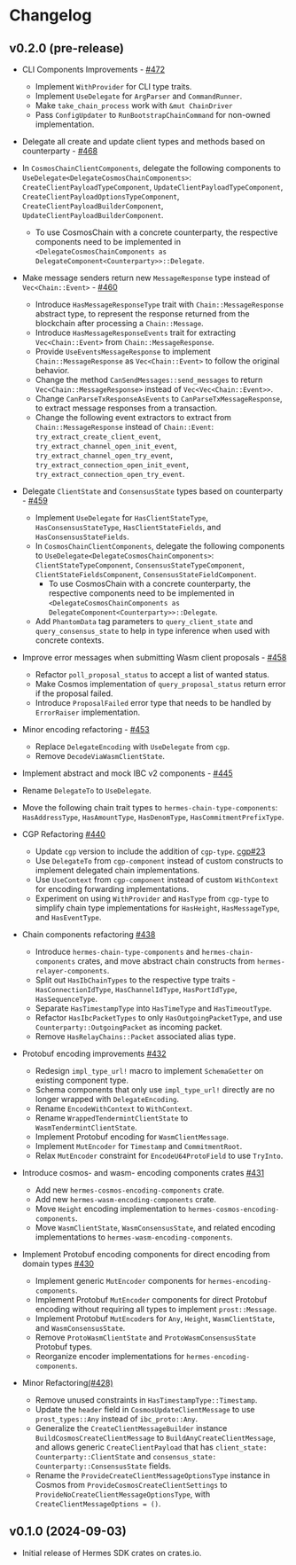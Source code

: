 # Changelog

## v0.2.0 (pre-release)

- CLI Components Improvements - [#472](https://github.com/informalsystems/hermes-sdk/pull/472)
  - Implement `WithProvider` for CLI type traits.
  - Implement `UseDelegate` for `ArgParser` and `CommandRunner`.
  - Make `take_chain_process` work with `&mut ChainDriver`
  - Pass `ConfigUpdater` to `RunBootstrapChainCommand` for non-owned implementation.

-  Delegate all create and update client types and methods based on counterparty - [#468](https://github.com/informalsystems/hermes-sdk/pull/468)
  - In `CosmosChainClientComponents`, delegate the following components to `UseDelegate<DelegateCosmosChainComponents>`:
  `CreateClientPayloadTypeComponent`, `UpdateClientPayloadTypeComponent`,
  `CreateClientPayloadOptionsTypeComponent`, `CreateClientPayloadBuilderComponent`,
  `UpdateClientPayloadBuilderComponent`.
    - To use CosmosChain with a concrete counterparty, the respective components need to be implemented in
      `<DelegateCosmosChainComponents as DelegateComponent<Counterparty>>::Delegate`.

- Make message senders return new `MessageResponse` type instead of `Vec<Chain::Event>` - [#460](https://github.com/informalsystems/hermes-sdk/pull/460)
  - Introduce `HasMessageResponseType` trait with `Chain::MessageResponse` abstract type,
    to represent the response returned from the blockchain after processing a `Chain::Message`.
  - Introduce `HasMessageResponseEvents` trait for extracting `Vec<Chain::Event>` from `Chain::MessageResponse`.
  - Provide `UseEventsMessageResponse` to implement `Chain::MessageResponse` as `Vec<Chain::Event>`
    to follow the original behavior.
  - Change the method `CanSendMessages::send_messages` to return `Vec<Chain::MessageResponse>` instead of
    `Vec<Vec<Chain::Event>>`.
  - Change `CanParseTxResponseAsEvents` to `CanParseTxMessageResponse`, to extract message responses from a transaction.
  - Change the following event extractors to extract from `Chain::MessageResponse` instead of `Chain::Event`:
    `try_extract_create_client_event`, `try_extract_channel_open_init_event`, `try_extract_channel_open_try_event`,
    `try_extract_connection_open_init_event`, `try_extract_connection_open_try_event`.

- Delegate `ClientState` and `ConsensusState` types based on counterparty - [#459](https://github.com/informalsystems/hermes-sdk/pull/459)
  - Implement `UseDelegate` for `HasClientStateType`, `HasConsensusStateType`, `HasClientStateFields`, and `HasConsensusStateFields`.
  - In `CosmosChainClientComponents`, delegate the following components to `UseDelegate<DelegateCosmosChainComponents>`:
    `ClientStateTypeComponent`, `ConsensusStateTypeComponent`, `ClientStateFieldsComponent`, `ConsensusStateFieldComponent`.
    - To use CosmosChain with a concrete counterparty, the respective components need to be implemented in
      `<DelegateCosmosChainComponents as DelegateComponent<Counterparty>>::Delegate`.
  - Add `PhantomData` tag parameters to `query_client_state` and `query_consensus_state` to help in type inference when used
    with concrete contexts.

- Improve error messages when submitting Wasm client proposals - [#458](https://github.com/informalsystems/hermes-sdk/pull/458)
  - Refactor `poll_proposal_status` to accept a list of wanted status.
  - Make Cosmos implementation of `query_proposal_status` return error if the proposal failed.
  - Introduce `ProposalFailed` error type that needs to be handled by `ErrorRaiser` implementation.

- Minor encoding refactoring - [#453](https://github.com/informalsystems/hermes-sdk/pull/453)
  - Replace `DelegateEncoding` with `UseDelegate` from `cgp`.
  - Remove `DecodeViaWasmClientState`.

-  Implement abstract and mock IBC v2 components - [#445](https://github.com/informalsystems/hermes-sdk/pull/445)
  - Rename `DelegateTo` to `UseDelegate`.
  - Move the following chain trait types to `hermes-chain-type-components`: `HasAddressType`, `HasAmountType`,
    `HasDenomType`, `HasCommitmentPrefixType`.

-  CGP Refactoring [#440](https://github.com/informalsystems/hermes-sdk/pull/440)
    - Update `cgp` version to include the addition of `cgp-type`. [cgp#23](https://github.com/contextgeneric/cgp/pull/23)
    - Use `DelegateTo` from `cgp-component` instead of custom constructs to implement delegated chain implementations.
    - Use `UseContext` from `cgp-component` instead of custom `WithContext` for encoding forwarding implementations.
    - Experiment on using `WithProvider` and `HasType` from `cgp-type` to simplify chain type implementations for
      `HasHeight`, `HasMessageType`, and `HasEventType`.

- Chain components refactoring [#438](https://github.com/informalsystems/hermes-sdk/pull/438)
    - Introduce `hermes-chain-type-components` and `hermes-chain-components` crates, and move abstract chain
      constructs from `hermes-relayer-components`.
    - Split out `HasIbChainTypes` to the respective type traits - `HasConnectionIdType`, `HasChannelIdType`,
      `HasPortIdType`, `HasSequenceType`.
    - Separate `HasTimestampType` into `HasTimeType` and `HasTimeoutType`.
    - Refactor `HasIbcPacketTypes` to only `HasOutgoingPacketType`, and use `Counterparty::OutgoingPacket`
      as incoming packet.
    - Remove `HasRelayChains::Packet` associated alias type.

-  Protobuf encoding improvements [#432](https://github.com/informalsystems/hermes-sdk/pull/432)
    - Redesign `impl_type_url!` macro to implement `SchemaGetter` on existing component type.
    - Schema components that only use `impl_type_url!` directly are no longer wrapped with `DelegateEncoding`.
    - Rename `EncodeWithContext` to `WithContext`.
    - Rename `WrappedTendermintClientState` to `WasmTendermintClientState`.
    - Implement Protobuf encoding for `WasmClientMessage`.
    - Implement `MutEncoder` for `Timestamp` and `CommitmentRoot`.
    - Relax `MutEncoder` constraint for `EncodeU64ProtoField` to use `TryInto`.

-  Introduce cosmos- and wasm- encoding components crates [#431](https://github.com/informalsystems/hermes-sdk/pull/431)
    - Add new `hermes-cosmos-encoding-components` crate.
    - Add new `hermes-wasm-encoding-components` crate.
    - Move `Height` encoding implementation to `hermes-cosmos-encoding-components`.
    - Move `WasmClientState`, `WasmConsensusState`, and related encoding implementations to `hermes-wasm-encoding-components`.

- Implement Protobuf encoding components for direct encoding from domain types [#430](https://github.com/informalsystems/hermes-sdk/pull/430)
    - Implement generic `MutEncoder` components for `hermes-encoding-components`.
    - Implement Protobuf `MutEncoder` components for direct Protobuf encoding without requiring all types to implement `prost::Message`.
    - Implement Protobuf `MutEncoder`s for `Any`, `Height`, `WasmClientState`, and `WasmConsensusState`.
    - Remove `ProtoWasmClientState` and `ProtoWasmConsensusState` Protobuf types.
    - Reorganize encoder implementations for `hermes-encoding-components`.

- Minor Refactoring[(#428)](https://github.com/informalsystems/hermes-sdk/pull/428)
    - Remove unused constraints in `HasTimestampType::Timestamp`.
    - Update the `header` field in `CosmosUpdateClientMessage` to use `prost_types::Any` instead of `ibc_proto::Any`.
    - Generalize the `CreateClientMessageBuilder` instance `BuildCosmosCreateClientMessage` to
      `BuildAnyCreateClientMessage`, and allows generic `CreateClientPayload` that has `client_state: Counterparty::ClientState`
      and `consensus_state: Counterparty::ConsensusState` fields.
    - Rename the `ProvideCreateClientMessageOptionsType` instance in Cosmos from `ProvideCosmosCreateClientSettings`
      to `ProvideNoCreateClientMessageOptionsType`, with `CreateClientMessageOptions = ()`.

## v0.1.0 (2024-09-03)

- Initial release of Hermes SDK crates on crates.io.